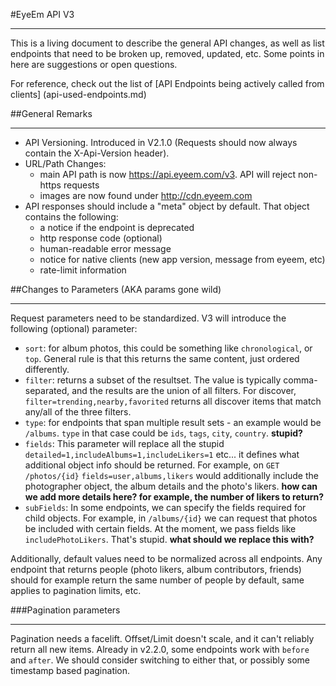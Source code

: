 #EyeEm API V3
***

This is a living document to describe the general API changes, as well as list endpoints that need to be broken up, removed, updated, etc. Some points in here are suggestions or open questions.

For reference, check out the list of [API Endpoints being actively called from clients] (api-used-endpoints.md)

##General Remarks
***

- API Versioning. Introduced in V2.1.0 (Requests should now always contain the X-Api-Version header).
- URL/Path Changes:
  - main API path is now https://api.eyeem.com/v3. API will reject non-https requests
  - images are now found under http://cdn.eyeem.com
- API responses should include a "meta" object by default. That object contains the following:
  - a notice if the endpoint is deprecated
  - http response code (optional)
  - human-readable error message
  - notice for native clients (new app version, message from eyeem, etc)
  - rate-limit information

##Changes to Parameters (AKA params gone wild) 
***

Request parameters need to be standardized. V3 will introduce the following (optional) parameter:
- `sort`: for album photos, this could be something like `chronological`, or `top`. General rule is that this returns the same content, just ordered differently.
- `filter`: returns a subset of the resultset. The value is typically comma-separated, and the results are the union of all filters. For discover, `filter=trending,nearby,favorited` returns all discover items that match any/all of the three filters.
- `type`: for endpoints that span multiple result sets - an example would be `/albums`. `type` in that case could be `ids`, `tags`, `city`, `country`. **stupid?**
- `fields`: This parameter will replace all the stupid `detailed=1,includeAlbums=1,includeLikers=1` etc... it defines what additional object info should be returned. For example, on `GET` `/photos/{id}` `fields=user,albums,likers` would additionally include the photographer object, the album details and the photo's likers. **how can we add more details here? for example, the number of likers to return?**
- `subFields`: In some endpoints, we can specify the fields required for child objects. For example, in `/albums/{id}` we can request that photos be included with certain fields. At the moment, we pass fields like `includePhotoLikers`. That's stupid. **what should we replace this with?**

Additionally, default values need to be normalized across all endpoints. Any endpoint that returns people (photo likers, album contributors, friends) should for example return the same number of people by default, same applies to pagination limits, etc.

###Pagination parameters
***
Pagination needs a facelift. Offset/Limit doesn't scale, and it can't reliably return all new items. Already in v2.2.0, some endpoints work with `before` and `after`. We should consider switching to either that, or possibly some timestamp based pagination.

